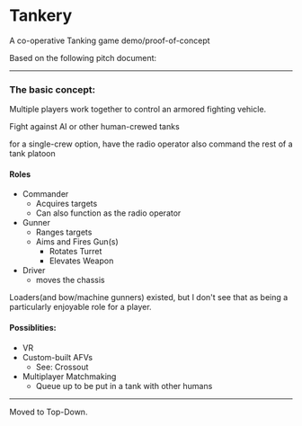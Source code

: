 # Tankery

A co-operative Tanking game demo/proof-of-concept


Based on the following pitch document:

---

### The basic concept:
Multiple players work together to control an armored fighting vehicle.

Fight against AI or other human-crewed tanks

for a single-crew option, have the radio operator also command the rest of a tank platoon

#### Roles
* Commander
  * Acquires targets
  * Can also function as the radio operator
* Gunner
  * Ranges targets
  * Aims and Fires Gun(s)
     * Rotates Turret
     * Elevates Weapon
* Driver
  * moves the chassis

Loaders(and bow/machine gunners) existed, but I don't see that as being a particularly enjoyable role for a player.

#### Possiblities:

* VR
* Custom-built AFVs
	* See: Crossout
* Multiplayer Matchmaking
	* Queue up to be put in a tank with other humans

---

Moved to Top-Down.
